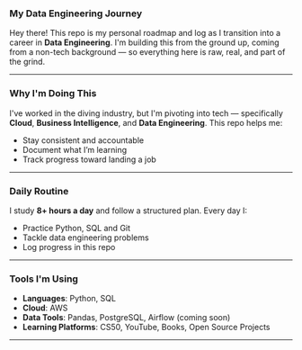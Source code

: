### My Data Engineering Journey

Hey there! This repo is my personal roadmap and log as I transition into a career in **Data Engineering**. I'm building this from the ground up, coming from a non-tech background — so everything here is raw, real, and part of the grind.

---

### Why I'm Doing This

I've worked in the diving industry, but I'm pivoting into tech — specifically **Cloud**, **Business Intelligence**, and **Data Engineering**. This repo helps me:

- Stay consistent and accountable
- Document what I’m learning
- Track progress toward landing a job

---

### Daily Routine

I study **8+ hours a day** and follow a structured plan. Every day I:

- Practice Python, SQL and Git
- Tackle data engineering problems
- Log progress in this repo

---

### Tools I'm Using

- **Languages**: Python, SQL
- **Cloud**: AWS
- **Data Tools**: Pandas, PostgreSQL, Airflow (coming soon)
- **Learning Platforms**: CS50, YouTube, Books, Open Source Projects

---
